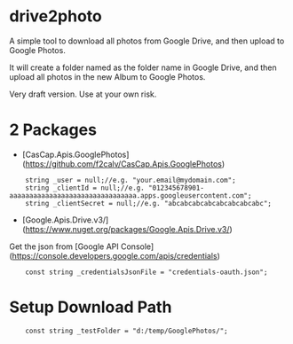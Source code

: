 # drive2photo

A simple tool to download all photos from Google Drive, and then upload to Google Photos.

It will create a folder named as the folder name in Google Drive, and then upload all photos in the new Album to Google Photos.

Very draft version. Use at your own risk.

# 2 Packages

- [CasCap.Apis.GooglePhotos] (https://github.com/f2calv/CasCap.Apis.GooglePhotos)
```
    string _user = null;//e.g. "your.email@mydomain.com";
    string _clientId = null;//e.g. "012345678901-aaaaaaaaaaaaaaaaaaaaaaaaaaaaaaaa.apps.googleusercontent.com";
    string _clientSecret = null;//e.g. "abcabcabcabcabcabcabcabc";
```
- [Google.Apis.Drive.v3/] (https://www.nuget.org/packages/Google.Apis.Drive.v3/)

Get the json from [Google API Console] (https://console.developers.google.com/apis/credentials)
```
    const string _credentialsJsonFile = "credentials-oauth.json";
```

# Setup Download Path

```
    const string _testFolder = "d:/temp/GooglePhotos/";
```
